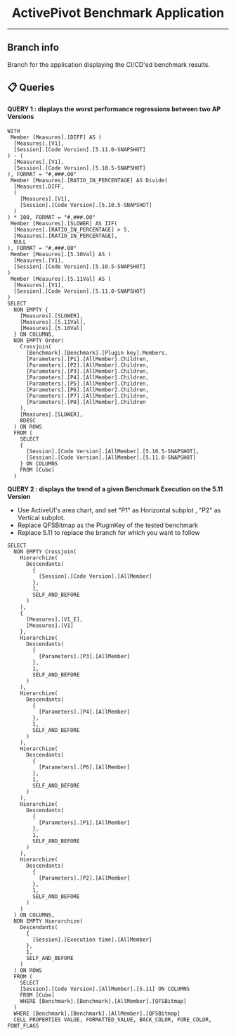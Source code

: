 
<h1 align="center">ActivePivot Benchmark Application</h1>

---

## Branch info 

Branch for the application displaying the CI/CD'ed benchmark results.

## 📋 Queries 

#### QUERY 1 : displays the worst performance regressions between two AP Versions 

    
    WITH
     Member [Measures].[DIFF] AS (
      [Measures].[V1],
      [Session].[Code Version].[5.11.0-SNAPSHOT]
    ) - (
      [Measures].[V1],
      [Session].[Code Version].[5.10.5-SNAPSHOT]
    ), FORMAT = "#,###.00"  
     Member [Measures].[RATIO_IN_PERCENTAGE] AS Divide(
      [Measures].DIFF,
      (
        [Measures].[V1],
        [Session].[Code Version].[5.10.5-SNAPSHOT]
      )
    ) * 100, FORMAT = "#,###.00"  
     Member [Measures].[SLOWER] AS IIF(
      [Measures].[RATIO_IN_PERCENTAGE] > 5,
      [Measures].[RATIO_IN_PERCENTAGE],
      NULL
    ), FORMAT = "#,###.00"  
     Member [Measures].[5.10Val] AS (
      [Measures].[V1],
      [Session].[Code Version].[5.10.5-SNAPSHOT]
    )  
     Member [Measures].[5.11Val] AS (
      [Measures].[V1],
      [Session].[Code Version].[5.11.0-SNAPSHOT]
    ) 
    SELECT
      NON EMPTY {
        [Measures].[SLOWER],
        [Measures].[5.11Val],
        [Measures].[5.10Val]
      } ON COLUMNS,
      NON EMPTY Order(
        Crossjoin(
          [Benchmark].[Benchmark].[Plugin key].Members,
          [Parameters].[P1].[AllMember].Children,
          [Parameters].[P2].[AllMember].Children,
          [Parameters].[P3].[AllMember].Children,
          [Parameters].[P4].[AllMember].Children,
          [Parameters].[P5].[AllMember].Children,
          [Parameters].[P6].[AllMember].Children,
          [Parameters].[P7].[AllMember].Children,
          [Parameters].[P8].[AllMember].Children
        ),
        [Measures].[SLOWER],
        BDESC
      ) ON ROWS
      FROM (
        SELECT
        {
          [Session].[Code Version].[AllMember].[5.10.5-SNAPSHOT],
          [Session].[Code Version].[AllMember].[5.11.0-SNAPSHOT]
        } ON COLUMNS
        FROM [Cube]
      )

**QUERY 2 : displays the trend of a given Benchmark Execution on the 5.11 Version**
 - Use ActiveUI's area chart, and set "P1" as Horizontal subplot , "P2" as Vertical subplot.
 - Replace QFSBitmap as the PluginKey of the tested benchmark
 - Replace 5.11 to replace the branch for which you want to follow
```
SELECT
  NON EMPTY Crossjoin(
    Hierarchize(
      Descendants(
        {
          [Session].[Code Version].[AllMember]
        },
        1,
        SELF_AND_BEFORE
      )
    ),
    {
      [Measures].[V1_E],
      [Measures].[V1]
    },
    Hierarchize(
      Descendants(
        {
          [Parameters].[P3].[AllMember]
        },
        1,
        SELF_AND_BEFORE
      )
    ),
    Hierarchize(
      Descendants(
        {
          [Parameters].[P4].[AllMember]
        },
        1,
        SELF_AND_BEFORE
      )
    ),
    Hierarchize(
      Descendants(
        {
          [Parameters].[P6].[AllMember]
        },
        1,
        SELF_AND_BEFORE
      )
    ),
    Hierarchize(
      Descendants(
        {
          [Parameters].[P1].[AllMember]
        },
        1,
        SELF_AND_BEFORE
      )
    ),
    Hierarchize(
      Descendants(
        {
          [Parameters].[P2].[AllMember]
        },
        1,
        SELF_AND_BEFORE
      )
    )
  ) ON COLUMNS,
  NON EMPTY Hierarchize(
    Descendants(
      {
        [Session].[Execution time].[AllMember]
      },
      1,
      SELF_AND_BEFORE
    )
  ) ON ROWS
  FROM (
    SELECT
    [Session].[Code Version].[AllMember].[5.11] ON COLUMNS
    FROM [Cube]
    WHERE [Benchmark].[Benchmark].[AllMember].[QFSBitmap]
  )
  WHERE [Benchmark].[Benchmark].[AllMember].[QFSBitmap]
  CELL PROPERTIES VALUE, FORMATTED_VALUE, BACK_COLOR, FORE_COLOR, FONT_FLAGS
```
